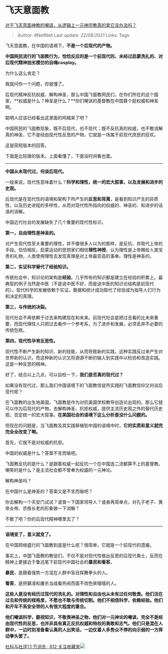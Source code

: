 # 飞天意面教
[对于飞天意面神教的嘲讽，从逻辑上一元神宗教真的拿它没办法吗？](https://www.zhihu.com/question/48834521/answer/798066266)

> Author: #NellNell 
Last update: *22/08/2021* 
Links:
Tags:  


飞天意面教，在中国的语境下，**不是一个后现代的产物。**

**中国网民流行的飞面教行为，恰恰反应的是一个前现代的、未经过启蒙洗礼的、对后现代精神拙劣模仿的自嗨cosplay。**

为什么这么肯定？

我就问你一个问题，你就懂了。

后现代精神反抗权威、解构神圣，那么中国飞面教网民们，在你们所在的这个国家，**权威是什么？神圣是什么？**你们嘲讽的基督教在中国算个屁权威和神圣啊。

聪明人应该已经看出这里面的鸡贼来了吧？

中国网民的飞面教现象，既不后现代，也不现代；既不反抗真的权威，也不敢消解真的神圣，它不是经由现代性反思的产物，它就是一场属于前现代庶民的狂欢。

这是简短版本的回答。

下面是比较唐的版本。上面看懂了，下面没时间看也罢。

---

**中国从未现代过，何谈后现代。**

一般来说，现代性意味着什么？**科学和理性，统一的宏大叙事，以及发展和进步的史观。**

后现代是在现代性的语境和架构下所产生的**反思和背离**，是看到知识产生的异质性，以及历史进程的多样性，从而对现代性所指向的权威的、神圣的、和进步的话语的消解。

中国近代社会的发展缺失了几个重要的现代性标识。

**第一，自由理性是神圣的。**

对产生现代性至关重要的理性，并不像很多人以为的那样，是反抗、并取代上帝的手段。恰恰相反，启蒙运动的思想家们相信**理性神授**，认为理性是上帝赐给人类宝贵的礼物，人类使用理性去发现真理是对上帝最崇高的事奉。理性是神圣的。

**第二，实证科学替代了经验知识。**

传统社会中，知识论的架构是**经验**。几乎所有的知识都是建立在经验的积累上。最典型的例子当然是中医（不是说中医不好，而是说中医的知识论结构是前现代的）。现代科学的发展依赖于实证。数据和统计成功取代了经验成为指导人们行为和决定的真理。

**第三，与传统的决裂。**

现代社会不再依赖于过去来构建现在和未来。前现代社会是把过去看的比未来重要，而现代理性人只把过去看作一个参考系，为了进步和发展，必须丢弃不必要的传统包袱。

**第四，现代性孕育反思性。**

现代性不断产生新的知识、新的技能，从而导致新的实践，这种实践反过来产生对世界新的认识，而这种新的认识又将源源不断的输入到实践中以检验和改造实践。这是一种反思的精神。

好了，结合以上几点，可以自检一下，**我们是否真的现代过？**

如果没有现代过，那么我们中国语境下的飞面教信徒所实践的飞面教信仰又何谈后现代呢？

在飞面教的出生地美国，飞面教是作为对抗美国学校教导创造论出现的。那么它就可以作为后现代的产物，去解构神圣、抗拒权威，提供主流历史观之外的替代历史观，否定统一的宏大叙事。**在美国社会的语境下这么分析是没什么问题的。**

但现在的问题是，当飞面教及其实践移植到中国的语境中时，**它的实质和意义就完完全全改变了啊。**

首先，它就不是对权威的抗拒。

中国的权威是什么？答案不言而喻吧。

飞面教反抗的是什么？是跟着权威一起反抗一个在中国连二流都算不上的基督教。嘲笑的是什么？是主流社会都不曾奉为权威的一元神论。

解构神圣吗？

在中国什么是神圣的？答案又是不言而喻吧？

你去解构一个天安门试试？波普一下国家领导人？或者再简单点，对孔子老子、黄帝炎帝、宗族长老的形象做一下消解？

不敢了吧？你的后现代精神哪里去了？

---

**语境变了，意义就变了。**

在中国网络盛行的飞面教到底是什么呢？很简单，它就是一个前现代的遗瘤。

事实上，中国飞面教的教徒们，不仅不是对现代性做出反思的后现代勇士，反而在精神上更接近于鲁迅笔下前现代中国社会的**暴民和看客**。

**暴民**，是跟着强势一方混在人群中盲目挥舞拳头的人。

**看客**，是把霸凌和屠杀当成看热闹而面不改色笑嘻嘻的人。

**这些人是没有经历过现代的洗礼的。对理性和自由也从未有过任何敬畏。他们活在过去和传统的桎梏里，不愿也不敢与传统切割。他们不相信科学，依赖经验。他们和开车不系安全带的人有很大程度的重合。**

**他们嘲讽科学，藐视知识，不敬畏神圣之物，他们对一元神论的嘲讽，完全不是经由现代性的反思，也并非具有真正反抗权威和特权的勇敢和志气。他们只是混在人群中，一边时刻准备看认真的人出笑话，一边仗着人多势众不停的向示弱的一方挥动拳头罢了。**

[社科与社评1.1 万浏览 · 612 关注收藏夹![](https://pic2.zhimg.com/80/v2-b2918ef3f9c19572ba524ac59316a917_1440w.png)](https://zhihu.com/collection/313819737)